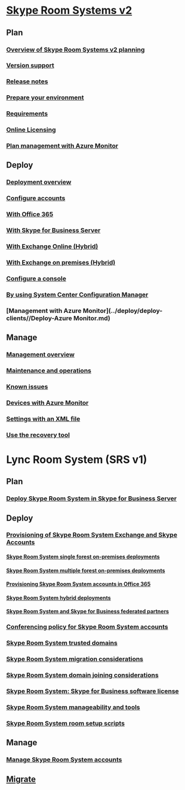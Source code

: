 # [Skype Room Systems v2](index.md)
## Plan
### [Overview of Skype Room Systems v2 planning](../plan-your-deployment/clients-and-devices/skype-room-systems-v2-0.md)
### [Version support](../plan-your-deployment/clients-and-devices/srs2-lifecycle-support.md)
### [Release notes](../plan-your-deployment/clients-and-devices/srs2-release-note.md)
### [Prepare your environment](../plan-your-deployment/clients-and-devices/srs-v2-prep.md)
### [Requirements](../plan-your-deployment/clients-and-devices/requirements.md)
### [Online Licensing](https://docs.microsoft.com/SkypeForBusiness/skype-for-business-and-microsoft-teams-add-on-licensing/license-options-based-on-your-plan/skype-room-systems-v2)
### [Plan management with Azure Monitor](../plan-your-deployment/clients-and-devices/Plan-Azure-monitor.md)

## Deploy
### [Deployment overview](../deploy/deploy-clients/room-systems-v2.md)
### [Configure accounts](../deploy/deploy-clients/room-systems-v2-configure-accounts.md)
### [With Office 365](../deploy/deploy-clients/with-office-365.md)
### [With Skype for Business Server](../deploy/deploy-clients/with-skype-for-business-server-2015.md)
### [With Exchange Online (Hybrid)](../deploy/deploy-clients/with-exchange-online.md)
### [With Exchange on premises (Hybrid)](../deploy/deploy-clients/with-exchange-on-premises.md)
### [Configure a console](../deploy/deploy-clients/console.md)
### [By using System Center Configuration Manager](../deploy/deploy-clients/room-systems-scale.md)
### [Management with Azure Monitor](../deploy/deploy-clients//Deploy-Azure Monitor.md)

## Manage
### [Management overview](../manage/skype-room-systems-v2/skype-room-systems-v2.md)
### [Maintenance and operations](../manage/skype-room-systems-v2/room-systems-v2-operations.md)
### [Known issues](../manage/skype-room-systems-v2/known-issues.md)
### [Devices with Azure Monitor](../manage/skype-room-systems-v2/Manage-Azure-Monitor.md)
### [Settings with an XML file](../manage/skype-room-systems-v2/xml-config-file.md)
### [Use the recovery tool](../manage/skype-room-systems-v2/recovery-tool.md)
# Lync Room System (SRS v1)
## Plan
### [Deploy Skype Room System in Skype for Business Server](../deploy/deploy-clients/deploy-skype-room-system.md)
## Deploy
### [Provisioning of Skype Room System Exchange and Skype Accounts](../deploy/deploy-clients/skype-room-system-exchange-and-skype-accounts.md)
#### [Skype Room System single forest on-premises deployments](../deploy/deploy-clients/single-forest-on-premises-deployments.md)
#### [Skype Room System multiple forest on-premises deployments](../deploy/deploy-clients/multiple-forest-on-premises-deployments.md)
#### [Provisioning Skype Room System accounts in Office 365](../deploy/deploy-clients/provisioning-skype-room-system-accounts-in-office-365.md)
#### [Skype Room System hybrid deployments](../deploy/deploy-clients/hybrid-deployments.md)
#### [Skype Room System and Skype for Business federated partners](../deploy/deploy-clients/room-system-and-federated-partners.md)
### [Conferencing policy for Skype Room System accounts](../deploy/deploy-clients/conferencing-policy.md)
### [Skype Room System trusted domains](../deploy/deploy-clients/trusted-domains.md)
### [Skype Room System migration considerations](../deploy/deploy-clients/migration-considerations.md)
### [Skype Room System domain joining considerations](../deploy/deploy-clients/domain-joining-considerations.md)
### [Skype Room System: Skype for Business software license](../deploy/deploy-clients/skype-for-business-software-liicense.md)
### [Skype Room System manageability and tools](../deploy/deploy-clients/manageability-and-tools.md)
### [Skype Room System room setup scripts](../deploy/deploy-clients/room-setup-scripts.md)
## Manage
### [Manage Skype Room System accounts](../deploy/deploy-clients/manage-skype-room-system-accounts.md)
## [Migrate](../deploy/deploy-clients/lrs-migration.md)
